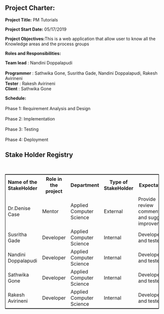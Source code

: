 <h2><b>Project Charter:</h2></b>

<b>Project Title:</b> 	PM Tutorials </br> 

<b>Project Start Date: </b>	05/17/2019</br>				

<b>Project Objectives:</b>This is a web application that allow user to know all the Knowledge areas and the process groups</br>	

<b>Roles and Responsibilities:</b></br>	

<b>Team lead</b>	: Nandini Doppalapudi</br>	
<b>Programmer</b>    : Sathwika Gone, Susritha Gade, Nandini Doppalapudi, Rakesh Avirineni</br>	
<b>Tester</b>		: Rakesh Avirineni</br>	
<b>Client</b>		: Sathwika Gone</br>	


<b>Schedule:</b></br>	
Phase 1: Requirement Analysis and Design</br>	
Phase 2: Implementation </br>	
Phase 3: Testing </br>	
Phase 4: Deployment</br>	


<h2>Stake Holder Registry</h2><br>
<table style="width:100%;border: 1px solid black;">
  <tr>
    <th>Name of the StakeHolder</th>
    <th>Role in the project</th> 
    <th>Department</th>
	<th>Type of StakeHolder</th>
	<th>Expectations</th>
	<th>Contact Info</th>
  </tr>
  <tr>
    <td>Dr.Denise Case</td>
    <td>Mentor</td> 
    <td>
	Applied Computer Science</td>
	 <td>External</td> 
	 <td>Provide review comments and suggest improvements</td>
	  <td>Maryville,Missouri</td> 
  </tr>
  <tr>
    <td>Susritha Gade</td>
    <td>Developer</td> 
    <td>
	Applied Computer Science</td>	 
	 <td>Internal</td> 
	 <td>Developer and tester</td>
	  <td>susrthagade1996@gmail.com</td> 
  </tr>
  <tr>
    <td>Nandini Doppalapudi</td>
    <td>Developer</td> 
    <td>
	Applied Computer Science</td>
	 <td>Internal</td> 
	 <td>Developer and tester</td>
	  <td>doppalapudinandini77@gmail.com</td> 
  </tr>
  <tr>
    <td>Sathwika Gone</td>
    <td>Developer</td> 
    <td>
	Applied Computer Science</td>
	 <td>Internal</td> 
	 <td>Developer and tester</td>
	  <td>gonesathwika@gmail.com</td> 
  </tr>
<tr>
    <td>Rakesh Avirineni</td>
    <td>Developer</td> 
    <td>
	Applied Computer Science</td>
	 <td>Internal</td> 
	 <td>Developer and tester</td>
	  <td>sairakesh217@gmail.com</td> 
  </tr>
</table>